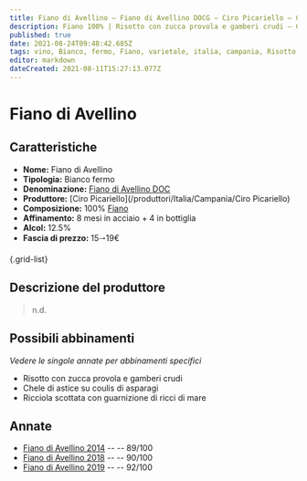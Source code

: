 ```yaml
---
title: Fiano di Avellino – Fiano di Avellino DOCG – Ciro Picariello – Campania (IT) – 15🠒19€ – 4★-5★
description: Fiano 100% | Risotto con zucca provola e gamberi crudi – Chele di astice con asparagi – Ricciola scottata con ricci di mare
published: true
date: 2021-08-24T09:48:42.685Z
tags: vino, Bianco, fermo, Fiano, varietale, italia, campania, Risotto con zucca provola e gamberi crudi, 15🠒19€, Chele di astice, Ricciola scottata, 5 stelle
editor: markdown
dateCreated: 2021-08-11T15:27:13.077Z
---
```


# Fiano di Avellino

## Caratteristiche
- **Nome:** Fiano di Avellino
- **Tipologia:** Bianco fermo 
- **Denominazione:** [Fiano di Avellino DOC](/denominazioni/Italia/Campania/DOC/Fiano-di-Avellino)
- **Produttore:** [Ciro Picariello](/produttori/Italia/Campania/Ciro Picariello) 
- **Composizione:** 100% [Fiano](/vitigni/Italia/bacca-bianca/fiano)
- **Affinamento:** 8 mesi in acciaio + 4 in bottiglia
- **Alcol:** 12.5%
- **Fascia di prezzo:** 15🠒19€

{.grid-list}

## Descrizione del produttore

> n.d.

## Possibili abbinamenti
*Vedere le singole annate per abbinamenti specifici*

- Risotto con zucca provola e gamberi crudi
- Chele di astice su coulis di asparagi
- Ricciola scottata con guarnizione di ricci di mare

## Annate
- [Fiano di Avellino 2014](/vini/Italia/Campania/Ciro-Picariello/Fiano-di-Avellino/2014) -- <span class="star-4"></span> -- 89/100
- [Fiano di Avellino 2018](/vini/Italia/Campania/Ciro-Picariello/Fiano-di-Avellino/2018) -- <span class="star-4"></span> -- 90/100
- [Fiano di Avellino 2019](/vini/Italia/Campania/Ciro-Picariello/Fiano-di-Avellino/2019) -- <span class="star-5"></span> -- 92/100 